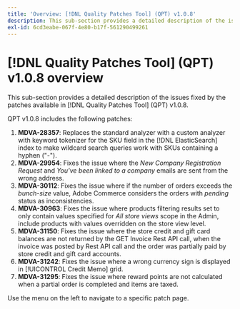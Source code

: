 ```yaml
---
title: 'Overview: [!DNL Quality Patches Tool] (QPT) v1.0.8'
description: This sub-section provides a detailed description of the issues fixed by the patches available in [!DNL Quality Patches Tool] (QPT) v1.0.8.
exl-id: 6cd3eabe-067f-4e80-b17f-561290499261
---
```

# [!DNL Quality Patches Tool] (QPT) v1.0.8 overview

This sub-section provides a detailed description of the issues fixed by the patches available in [!DNL Quality Patches Tool] (QPT) v1.0.8.

QPT v1.0.8 includes the following patches:

1. **MDVA-28357**: Replaces the standard analyzer with a custom analyzer with keyword tokenizer for the SKU field in the [!DNL ElasticSearch] index to make wildcard search queries work with SKUs containing a hyphen ("-").
1. **MDVA-29954**: Fixes the issue where the *New Company Registration Request* and *You've been linked to a company* emails are sent from the wrong address.
1. **MDVA-30112**: Fixes the issue where if the number of orders exceeds the *bunch-size* value, Adobe Commerce considers the orders with *pending* status as inconsistencies.
1. **MDVA-30963**: Fixes the issue where products filtering results set to only contain values specified for *All store views* scope in the Admin, include products with values overridden on the store view level.
1. **MDVA-31150**: Fixes the issue where the store credit and gift card balances are not returned by the GET Invoice Rest API call, when the invoice was posted by Rest API call and the order was partially paid by store credit and gift card accounts.
1. **MDVA-31242**: Fixes the issue where a wrong currency sign is displayed in [!UICONTROL Credit Memo] grid.
1. **MDVA-31295**: Fixes the issue where reward points are not calculated when a partial order is completed and items are taxed.

Use the menu on the left to navigate to a specific patch page.
